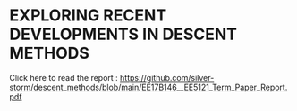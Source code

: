 # EXPLORING RECENT DEVELOPMENTS IN DESCENT METHODS

Click here to read the report : https://github.com/silver-storm/descent_methods/blob/main/EE17B146__EE5121_Term_Paper_Report.pdf

